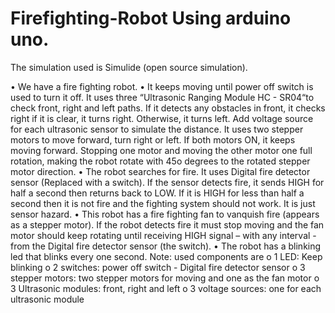 # Firefighting-Robot Using arduino uno.

The simulation used is Simulide (open source simulation).

• We have a fire fighting robot.
• It keeps moving until power off switch is used to turn it off. It uses three “Ultrasonic Ranging Module HC -
SR04“to check front, right and left paths. If it detects any obstacles in front, it checks right if it is clear, it turns
right. Otherwise, it turns left. Add voltage source for each ultrasonic sensor to simulate the distance. It uses
two stepper motors to move forward, turn right or left. If both motors ON, it keeps moving forward. Stopping
one motor and moving the other motor one full rotation, making the robot rotate with 45o degrees to the
rotated stepper motor direction.
• The robot searches for fire. It uses Digital fire detector sensor (Replaced with a switch). If the sensor detects
fire, it sends HIGH for half a second then returns back to LOW. If it is HIGH for less than half a second then it
is not fire and the fighting system should not work. It is just sensor hazard.
• This robot has a fire fighting fan to vanquish fire (appears as a stepper motor). If the robot detects fire it must
stop moving and the fan motor should keep rotating until receiving HIGH signal – with any interval - from the
Digital fire detector sensor (the switch).
• The robot has a blinking led that blinks every one second.
Note: used components are
o 1 LED: Keep blinking
o 2 switches: power off switch - Digital fire detector sensor
o 3 stepper motors: two stepper motors for moving and one as the fan motor
o 3 Ultrasonic modules: front, right and left
o 3 voltage sources: one for each ultrasonic module
